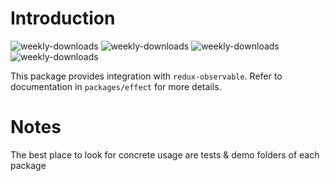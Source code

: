 # Introduction
![weekly-downloads](https://badgen.net/npm/v/@matechs/epics)
![weekly-downloads](https://badgen.net/npm/dw/@matechs/epics)
![weekly-downloads](https://badgen.net/npm/dm/@matechs/epics)
![weekly-downloads](https://badgen.net/npm/dy/@matechs/epics)

This package provides integration with `redux-observable`. Refer to documentation in `packages/effect` for more details.

# Notes
The best place to look for concrete usage are tests & demo folders of each package